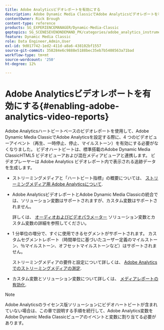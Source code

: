 ```yaml
---
title: Adobe Analyticsビデオレポートを有効にする
description: Adobe Dynamic Media ClassicでAdobe Analyticsビデオレポートを有効にする方法を説明します。
contentOwner: Rick Brough
content-type: reference
products: SG_EXPERIENCEMANAGER/Dynamic-Media-Classic
geptopics: SG_SCENESEVENONDEMAND_PK/categories/adobe_analytics_instrumentation_kit
feature: Dynamic Media Classic
role: Data Engineer,Admin,User
exl-id: 9d017742-1ed2-411d-a8a6-438102bf1557
source-git-commit: 358284e6c9888e5188bec35eb7b5408563a71bad
workflow-type: tm+mt
source-wordcount: '250'
ht-degree: 12%

---
```


# Adobe Analyticsビデオレポートを有効にする{#enabling-adobe-analytics-video-reports}

Adobe Analyticsハートビートベースのビデオレポートを使用して、Adobe Dynamic Media ClassicでAdobe Analyticsを設定する際に、4 つのビデオビューアイベント（再生、一時停止、停止、マイルストーン）を有効にする必要がなくなりました。 ビデオハートビートは、標準搭載のAdobe Dynamic Media ClassicHTML5 ビデオビューアおよび混在メディアビューアと連携します。 ビデオプレーヤーは Adobe Analytics ビデオレポート内で表示される追跡データを生成します。

* ストリーミングメディアと「ハートビート指標」の概要については、 [ストリーミングメディア用 Adobe Analyticsについて](https://experienceleague.adobe.com/docs/media-analytics/using/media-overview.html#about-adobe-analytics-for-streaming-media).

* Adobe AnalyticsビデオレポートとAdobe Dynamic Media Classicの統合では、ソリューション変数はサポートされますが、カスタム変数はサポートされません。

   詳しくは、 [オーディオおよびビデオパラメーター](https://experienceleague.adobe.com/docs/media-analytics/using/metrics-and-metadata/audio-video-parameters.html#metrics-and-metadata) ソリューション変数とカスタム変数の詳細を参照してください。

* 1 分単位の増分で、すぐに使用できるセグメントがサポートされます。 カスタムセグメントレポート（時間単位に基づいたユーザー定義のマイルストーン、％マイルストーン、オフセットマイルストーンなど）はサポートされません。

   ストリーミングメディアの要件と設定について詳しくは、 [Adobe Analyticsでのストリーミングメディアの測定](https://experienceleague.adobe.com/docs/media-analytics/using/media-overview.html).

* カスタム変数とソリューション変数について詳しくは、 [メディアレポートの有効化](https://experienceleague.adobe.com/docs/media-analytics/using/media-reports/media-reports-enable.html?lang=en#media-reports).

>[!NOTE]
>
>Adobe Analyticsのライセンス版ソリューションにビデオハートビートが含まれていない場合は、この章で説明する手順を続行して、Adobe Analytics変数をAdobe Dynamic Media Classicビューアのイベントと変数に割り当てる必要があります。
